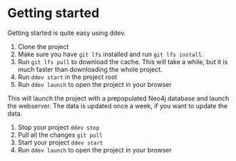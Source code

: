 # Getting started

Getting started is quite easy using ddev.

1. Clone the project
2. Make sure you have `git lfs` installed and run `git lfs install`.
3. Run `git lfs pull` to download the cache. This will take a while, but it is much faster than downloading the whole project.
4. Run `ddev start` in the project root
5. Run `ddev launch` to open the project in your browser

This will launch the project with a prepopulated Neo4j database and launch the webserver. The data is updated once a week, if you want to update the data.

1. Stop your project `ddev stop`
2. Pull all the changes `git pull`
3. Start your project `ddev start`
4. Run `ddev launch` to open the project in your browser
